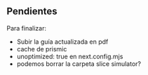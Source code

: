 
## Pendientes 

Para finalizar:
- Subir la guía actualizada en pdf
- cache de prismic
- unoptimized: true en next.config.mjs
- podemos borrar la carpeta slice simulator?